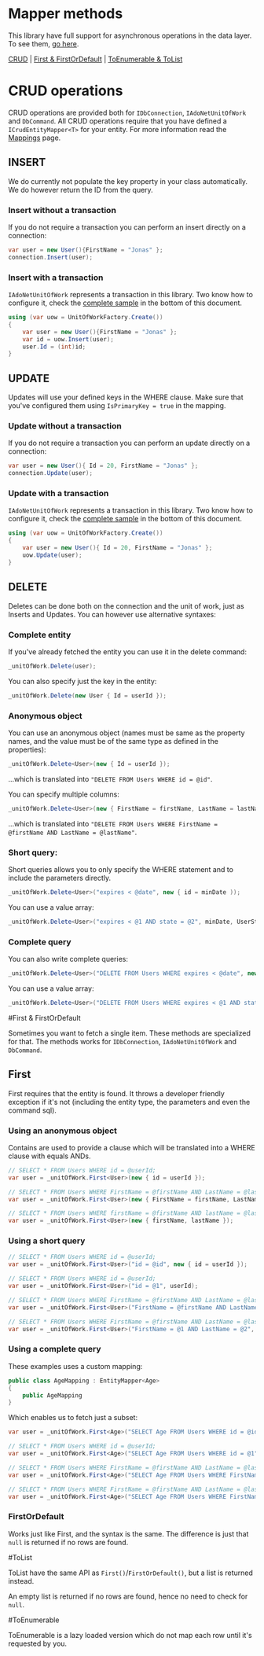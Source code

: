 ﻿Mapper methods
==================

This library have full support for asynchronous operations in the data layer. 
To see them, [go here](async_api).


[CRUD](#CRUD) | [First & FirstOrDefault](#FIRST) | [ToEnumerable & ToList](#TOENUMERABLE)

<a name="CRUD"></a>
# CRUD operations

CRUD operations are provided both for `IDbConnection`, `IAdoNetUnitOfWork` and `DbCommand`. All CRUD operations
require that you have defined a `ICrudEntityMapper<T>` for your entity. For more information read the [Mappings](Mappings) page.

## INSERT

We do currently not populate the key property in your class automatically. We do however return the ID from the query.

### Insert without a transaction

If you do not require a transaction you can perform an insert directly on a connection:

```csharp
var user = new User(){FirstName = "Jonas" };
connection.Insert(user);
```

### Insert with a transaction

`IAdoNetUnitOfWork` represents a transaction in this library. Two know how to configure it, check the [complete sample](#CompleteSample) in the bottom of this document.

```csharp
using (var uow = UnitOfWorkFactory.Create())
{
    var user = new User(){FirstName = "Jonas" };
    var id = uow.Insert(user);
    user.Id = (int)id;
}
```

## UPDATE

Updates will use your defined keys in the WHERE clause. Make sure that you've configured them using `IsPrimaryKey = true` in the mapping.

### Update without a transaction

If you do not require a transaction you can perform an update directly on a connection:

```csharp
var user = new User(){ Id = 20, FirstName = "Jonas" };
connection.Update(user);
```

### Update with a transaction

`IAdoNetUnitOfWork` represents a transaction in this library. Two know how to configure it, check the [complete sample](#CompleteSample) in the bottom of this document.

```csharp
using (var uow = UnitOfWorkFactory.Create())
{
    var user = new User(){ Id = 20, FirstName = "Jonas" };
    uow.Update(user);
}
```

## DELETE

Deletes can be done both on the connection and the unit of work, just as Inserts and Updates. You can however use alternative syntaxes:

### Complete entity

If you've already fetched the entity you can use it in the delete command:

```csharp
_unitOfWork.Delete(user);
```

You can also specify just the key in the entity:

```csharp
_unitOfWork.Delete(new User { Id = userId });
```

### Anonymous object

You can use an anonymous object (names must be same as the property names, and the value must be of the same type as defined in the properties):

```csharp
_unitOfWork.Delete<User>(new { Id = userId });
```

...which is translated into `"DELETE FROM Users WHERE id = @id"`. 

You can specify multiple columns:

```csharp
_unitOfWork.Delete<User>(new { FirstName = firstName, LastName = lastName });
```

...which is translated into `"DELETE FROM Users WHERE FirstName = @firstName AND LastName = @lastName"`. 


### Short query:

Short queries allows you to only specify the WHERE statement and to include the parameters directly.

```csharp
_unitOfWork.Delete<User>("expires < @date", new { id = minDate ));
```

You can use a value array:

```csharp
_unitOfWork.Delete<User>("expires < @1 AND state = @2", minDate, UserState.ActivationRequired);
```

### Complete query

You can also write complete queries:

```csharp
_unitOfWork.Delete<User>("DELETE FROM Users WHERE expires < @date", new { id = minDate ));
```

You can use a value array:

```csharp
_unitOfWork.Delete<User>("DELETE FROM Users WHERE expires < @1 AND state = @2", minDate, UserState.ActivationRequired);
```

<a name="FIRST"></a>
#First & FirstOrDefault

Sometimes you want to fetch a single item. These methods are specialized for that. The methods works for `IDbConnection`, `IAdoNetUnitOfWork` and `DbCommand`.

## First

First requires that the entity is found. It throws a developer friendly exception if it's not (including the entity type, the parameters and even the command sql).

### Using an anonymous object

Contains are used to provide a clause which will be translated into a WHERE clause with equals ANDs.

```csharp
// SELECT * FROM Users WHERE id = @userId;
var user = _unitOfWork.First<User>(new { id = userId });

// SELECT * FROM Users WHERE FirstName = @firstName AND LastName = @lastName;
var user = _unitOfWork.First<User>(new { FirstName = firstName, LastName = lastName });

// SELECT * FROM Users WHERE firstName = @firstName AND lastName = @lastName;
var user = _unitOfWork.First<User>(new { firstName, lastName });
```

### Using a short query

```csharp
// SELECT * FROM Users WHERE id = @userId;
var user = _unitOfWork.First<User>("id = @id", new { id = userId });

// SELECT * FROM Users WHERE id = @userId;
var user = _unitOfWork.First<User>("id = @1", userId);

// SELECT * FROM Users WHERE FirstName = @firstName AND LastName = @lastName;
var user = _unitOfWork.First<User>("FirstName = @firstName AND LastName = @lastName", { firstName, lastName });

// SELECT * FROM Users WHERE FirstName = @firstName AND LastName = @lastName;
var user = _unitOfWork.First<User>("FirstName = @1 AND LastName = @2", firstName, lastName);
```

### Using a complete query

These examples uses a custom mapping:

```csharp
public class AgeMapping : EntityMapper<Age>
{
    public AgeMapping
}
```

Which enables us to fetch just a subset:

```csharp
var user = _unitOfWork.First<Age>("SELECT Age FROM Users WHERE id = @id", new { id = userId });

// SELECT * FROM Users WHERE id = @userId;
var user = _unitOfWork.First<Age>("SELECT Age FROM Users WHERE id = @1", userId);

// SELECT * FROM Users WHERE FirstName = @firstName AND LastName = @lastName;
var user = _unitOfWork.First<Age>("SELECT Age FROM Users WHERE FirstName = @firstName AND LastName = @lastName", { firstName, lastName });

// SELECT * FROM Users WHERE FirstName = @firstName AND LastName = @lastName;
var user = _unitOfWork.First<Age>("SELECT Age FROM Users WHERE FirstName = @1 AND LastName = @2", firstName, lastName);
```

### FirstOrDefault

Works just like First, and the syntax is the same. The difference is just that `null` is returned if no rows are found.

<a name="TOENUMERABLE"></a>
#ToList

ToList have the same API as `First()`/`FirstOrDefault()`, but a list is returned instead. 

An empty list is returned if no rows are found, hence no need to check for `null`.

#ToEnumerable

ToEnumerable is a lazy loaded version which do not map each row until it's requested by you.
